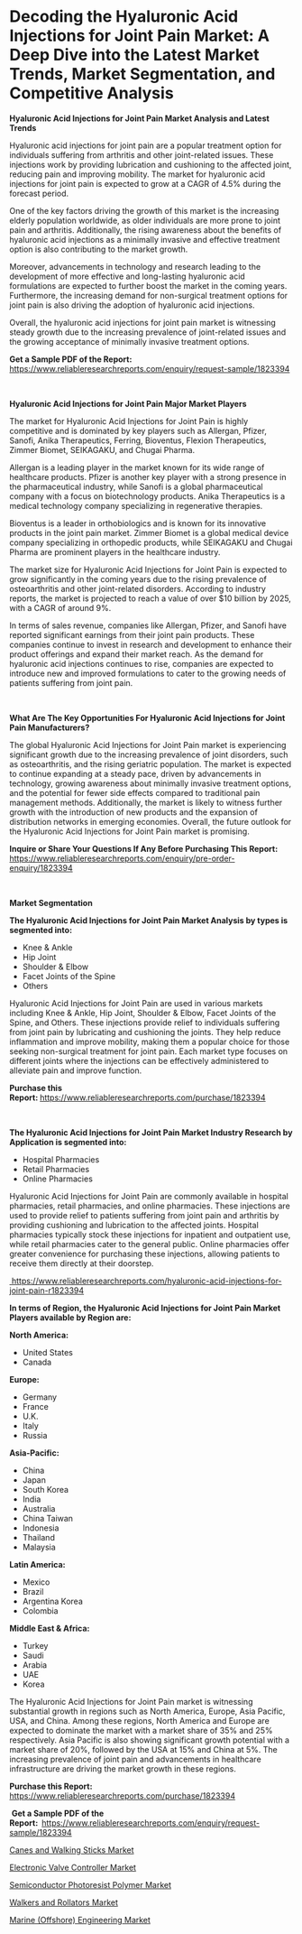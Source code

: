 <p><h1>Decoding the Hyaluronic Acid Injections for Joint Pain Market: A Deep Dive into the Latest Market Trends, Market Segmentation, and Competitive Analysis</h1></p><p><strong>Hyaluronic Acid Injections for Joint Pain Market Analysis and Latest Trends</strong></p>
<p><p>Hyaluronic acid injections for joint pain are a popular treatment option for individuals suffering from arthritis and other joint-related issues. These injections work by providing lubrication and cushioning to the affected joint, reducing pain and improving mobility. The market for hyaluronic acid injections for joint pain is expected to grow at a CAGR of 4.5% during the forecast period.</p><p>One of the key factors driving the growth of this market is the increasing elderly population worldwide, as older individuals are more prone to joint pain and arthritis. Additionally, the rising awareness about the benefits of hyaluronic acid injections as a minimally invasive and effective treatment option is also contributing to the market growth.</p><p>Moreover, advancements in technology and research leading to the development of more effective and long-lasting hyaluronic acid formulations are expected to further boost the market in the coming years. Furthermore, the increasing demand for non-surgical treatment options for joint pain is also driving the adoption of hyaluronic acid injections.</p><p>Overall, the hyaluronic acid injections for joint pain market is witnessing steady growth due to the increasing prevalence of joint-related issues and the growing acceptance of minimally invasive treatment options.</p></p>
<p><strong>Get a Sample PDF of the Report:&nbsp;</strong> <a href="https://www.reliableresearchreports.com/enquiry/request-sample/1823394">https://www.reliableresearchreports.com/enquiry/request-sample/1823394</a></p>
<p>&nbsp;</p>
<p><strong>Hyaluronic Acid Injections for Joint Pain Major Market Players</strong></p>
<p><p>The market for Hyaluronic Acid Injections for Joint Pain is highly competitive and is dominated by key players such as Allergan, Pfizer, Sanofi, Anika Therapeutics, Ferring, Bioventus, Flexion Therapeutics, Zimmer Biomet, SEIKAGAKU, and Chugai Pharma.</p><p>Allergan is a leading player in the market known for its wide range of healthcare products. Pfizer is another key player with a strong presence in the pharmaceutical industry, while Sanofi is a global pharmaceutical company with a focus on biotechnology products. Anika Therapeutics is a medical technology company specializing in regenerative therapies. </p><p>Bioventus is a leader in orthobiologics and is known for its innovative products in the joint pain market. Zimmer Biomet is a global medical device company specializing in orthopedic products, while SEIKAGAKU and Chugai Pharma are prominent players in the healthcare industry.</p><p>The market size for Hyaluronic Acid Injections for Joint Pain is expected to grow significantly in the coming years due to the rising prevalence of osteoarthritis and other joint-related disorders. According to industry reports, the market is projected to reach a value of over $10 billion by 2025, with a CAGR of around 9%.</p><p>In terms of sales revenue, companies like Allergan, Pfizer, and Sanofi have reported significant earnings from their joint pain products. These companies continue to invest in research and development to enhance their product offerings and expand their market reach. As the demand for hyaluronic acid injections continues to rise, companies are expected to introduce new and improved formulations to cater to the growing needs of patients suffering from joint pain.</p></p>
<p>&nbsp;</p>
<p><strong>What Are The Key Opportunities For Hyaluronic Acid Injections for Joint Pain Manufacturers?</strong></p>
<p><p>The global Hyaluronic Acid Injections for Joint Pain market is experiencing significant growth due to the increasing prevalence of joint disorders, such as osteoarthritis, and the rising geriatric population. The market is expected to continue expanding at a steady pace, driven by advancements in technology, growing awareness about minimally invasive treatment options, and the potential for fewer side effects compared to traditional pain management methods. Additionally, the market is likely to witness further growth with the introduction of new products and the expansion of distribution networks in emerging economies. Overall, the future outlook for the Hyaluronic Acid Injections for Joint Pain market is promising.</p></p>
<p><strong>Inquire or Share Your Questions If Any Before Purchasing This Report:</strong> <a href="https://www.reliableresearchreports.com/enquiry/pre-order-enquiry/1823394">https://www.reliableresearchreports.com/enquiry/pre-order-enquiry/1823394</a></p>
<p>&nbsp;</p>
<p><strong>Market Segmentation</strong></p>
<p><strong>The Hyaluronic Acid Injections for Joint Pain Market Analysis by types is segmented into:</strong></p>
<p><ul><li>Knee & Ankle</li><li>Hip Joint</li><li>Shoulder & Elbow</li><li>Facet Joints of the Spine</li><li>Others</li></ul></p>
<p><p>Hyaluronic Acid Injections for Joint Pain are used in various markets including Knee & Ankle, Hip Joint, Shoulder & Elbow, Facet Joints of the Spine, and Others. These injections provide relief to individuals suffering from joint pain by lubricating and cushioning the joints. They help reduce inflammation and improve mobility, making them a popular choice for those seeking non-surgical treatment for joint pain. Each market type focuses on different joints where the injections can be effectively administered to alleviate pain and improve function.</p></p>
<p><strong>Purchase this Report:&nbsp;</strong><a href="https://www.reliableresearchreports.com/purchase/1823394">https://www.reliableresearchreports.com/purchase/1823394</a></p>
<p>&nbsp;</p>
<p><strong>The Hyaluronic Acid Injections for Joint Pain Market Industry Research by Application is segmented into:</strong></p>
<p><ul><li>Hospital Pharmacies</li><li>Retail Pharmacies</li><li>Online Pharmacies</li></ul></p>
<p><p>Hyaluronic Acid Injections for Joint Pain are commonly available in hospital pharmacies, retail pharmacies, and online pharmacies. These injections are used to provide relief to patients suffering from joint pain and arthritis by providing cushioning and lubrication to the affected joints. Hospital pharmacies typically stock these injections for inpatient and outpatient use, while retail pharmacies cater to the general public. Online pharmacies offer greater convenience for purchasing these injections, allowing patients to receive them directly at their doorstep.</p></p>
<p><a href="https://www.reliableresearchreports.com/hyaluronic-acid-injections-for-joint-pain-r1823394">&nbsp;https://www.reliableresearchreports.com/hyaluronic-acid-injections-for-joint-pain-r1823394</a></p>
<p><strong>In terms of Region, the Hyaluronic Acid Injections for Joint Pain Market Players available by Region are:</strong></p>
<p>
    <p> <strong> North America: </strong>
        <ul>
            <li>United States</li>
            <li>Canada</li>
        </ul>
        </p> 
    <p> <strong> Europe: </strong>
        <ul>
            <li>Germany</li>
            <li>France</li>
            <li>U.K.</li>
            <li>Italy</li>
            <li>Russia</li>
        </ul>
        </p> 
    <p> <strong> Asia-Pacific: </strong>
        <ul>
            <li>China</li>
            <li>Japan</li>
            <li>South Korea</li>
            <li>India</li>
            <li>Australia</li>
            <li>China Taiwan</li>
            <li>Indonesia</li>
            <li>Thailand</li>
            <li>Malaysia</li>
        </ul>
        </p> 
    <p> <strong> Latin America: </strong>
        <ul>
            <li>Mexico</li>
            <li>Brazil</li>
            <li>Argentina Korea</li>
            <li>Colombia</li>
        </ul>
        </p> 
    <p> <strong> Middle East & Africa: </strong>
        <ul>
            <li>Turkey</li>
            <li>Saudi</li>
            <li>Arabia</li>
            <li>UAE</li>
            <li>Korea</li>
        </ul>
    </p>
    </p>
<p><p>The Hyaluronic Acid Injections for Joint Pain market is witnessing substantial growth in regions such as North America, Europe, Asia Pacific, USA, and China. Among these regions, North America and Europe are expected to dominate the market with a market share of 35% and 25% respectively. Asia Pacific is also showing significant growth potential with a market share of 20%, followed by the USA at 15% and China at 5%. The increasing prevalence of joint pain and advancements in healthcare infrastructure are driving the market growth in these regions.</p></p>
<p><strong>Purchase this Report: </strong><a href="https://www.reliableresearchreports.com/purchase/1823394">https://www.reliableresearchreports.com/purchase/1823394</a></p>
<p>&nbsp;<strong>Get a Sample PDF of the Report:&nbsp;&nbsp;</strong><a href="https://www.reliableresearchreports.com/enquiry/request-sample/1823394">https://www.reliableresearchreports.com/enquiry/request-sample/1823394</a></p>
<p><strong></strong></p>
<p><p><a href="https://github.com/MyrtisWest1/Market-Research-Report-List-1/blob/main/canes-and-walking-sticks-market.md">Canes and Walking Sticks Market</a></p><p><a href="https://www.linkedin.com/pulse/decoding-electronic-valve-controller-market-metrics-ne5me">Electronic Valve Controller Market</a></p><p><a href="https://issuu.com/reportprime-2/docs/semiconductor-photoresist-polymer-market-size-2030">Semiconductor Photoresist Polymer Market</a></p><p><a href="https://github.com/brenzgnarento/Market-Research-Report-List-2/blob/main/walkers-and-rollators-market.md">Walkers and Rollators Market</a></p><p><a href="https://medium.com/@piers.paterson4675/marine-offshore-engineering-market-competitive-analysis-market-trends-and-forecast-to-2031-e863b6b29c54">Marine (Offshore) Engineering Market</a></p></p>